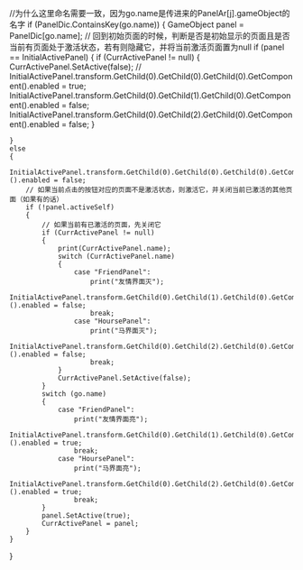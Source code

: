 //为什么这里命名需要一致，因为go.name是传进来的PanelAr[j].gameObject的名字
if (PanelDic.ContainsKey(go.name))
{
    GameObject panel = PanelDic[go.name];
    // 回到初始页面的时候，判断是否是初始显示的页面且是否当前有页面处于激活状态，若有则隐藏它，并将当前激活页面置为null
    if (panel == InitialActivePanel)
    {
        if (CurrActivePanel != null)
        {
            CurrActivePanel.SetActive(false);
            // 
            InitialActivePanel.transform.GetChild(0).GetChild(0).GetChild(0).GetComponent<Image>().enabled = true;
            InitialActivePanel.transform.GetChild(0).GetChild(1).GetChild(0).GetComponent<Image>().enabled = false;
            InitialActivePanel.transform.GetChild(0).GetChild(2).GetChild(0).GetComponent<Image>().enabled = false;
        }

    }
    else
    {
        InitialActivePanel.transform.GetChild(0).GetChild(0).GetChild(0).GetComponent<Image>().enabled = false;
        // 如果当前点击的按钮对应的页面不是激活状态，则激活它，并关闭当前已激活的其他页面（如果有的话）
        if (!panel.activeSelf)
        {
            // 如果当前有已激活的页面，先关闭它
            if (CurrActivePanel != null)
            {
                print(CurrActivePanel.name);
                switch (CurrActivePanel.name)
                {
                    case "FriendPanel":
                        print("友情界面灭");
                        InitialActivePanel.transform.GetChild(0).GetChild(1).GetChild(0).GetComponent<Image>().enabled = false;
                        break;
                    case "HoursePanel":
                        print("马界面灭");
                        InitialActivePanel.transform.GetChild(0).GetChild(2).GetChild(0).GetComponent<Image>().enabled = false;
                        break;
                } 
                CurrActivePanel.SetActive(false);
            }
            switch (go.name)
            {
                case "FriendPanel":
                    print("友情界面亮");
                    InitialActivePanel.transform.GetChild(0).GetChild(1).GetChild(0).GetComponent<Image>().enabled = true;
                    break;
                case "HoursePanel":
                    print("马界面亮");
                    InitialActivePanel.transform.GetChild(0).GetChild(2).GetChild(0).GetComponent<Image>().enabled = true;
                    break;
            }
            panel.SetActive(true);
            CurrActivePanel = panel;
        }
    }
}